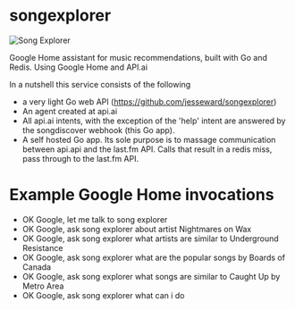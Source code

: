 # songexplorer

![Song Explorer](http://lh3.googleusercontent.com/FOJvQH9QkBAyUsnefWKKY-F4JvSAQQ80FXX0PnJSiIXM9J0BSG0F4pWmBpwzAtmFTLeHL7HroAW_2Q "Song Explorer")

Google Home assistant for music recommendations, built with Go and Redis. Using Google Home and API.ai

In a nutshell this service consists of the following

* a very light Go web API (https://github.com/jesseward/songexplorer) 
* An agent created at api.ai
* All api.ai intents, with the exception of the 'help' intent  are answered by the songdiscover webhook (this Go app).
* A self hosted Go app. Its sole purpose is to massage communication between api.api and the last.fm API. Calls that result in a redis miss, pass through to the last.fm API.

# Example Google Home invocations 

* OK Google, let me talk to song explorer
* OK Google, ask song explorer about artist Nightmares on Wax
* OK Google, ask song explorer what artists are similar to Underground Resistance
* OK Google, ask song explorer what are the popular songs by Boards of Canada
* OK Google, ask song explorer what songs are similar to Caught Up by Metro Area
* OK Google, ask song explorer what can i do
